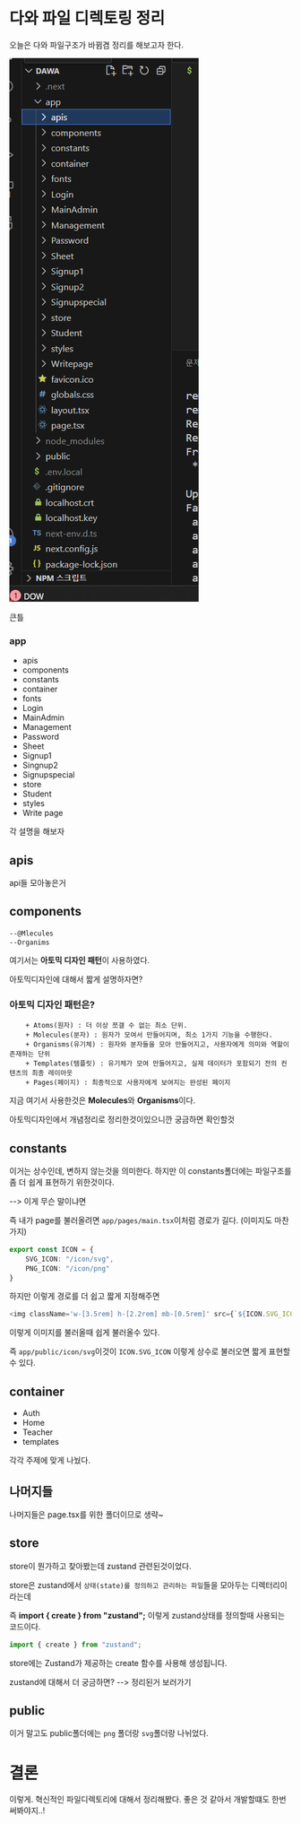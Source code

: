 # 다와 파일 디렉토링 정리

오늘은 다와 파일구조가 바뀜겸 정리를 해보고자 한다.

![alt text](image.png)

큰틀

### app

+ apis
+ components
+ constants
+ container
+ fonts
+ Login
+ MainAdmin
+ Management
+ Password
+ Sheet
+ Signup1
+ Singnup2
+ Signupspecial
+ store
+ Student
+ styles
+ Write page

각 설명을 해보자

## apis
api들 모아놓은거 
## components
    --@Mlecules
    --Organims

여기서는 **아토믹 디자인  패턴**이 사용하였다. 

아토믹디자인에 대해서 짧게 설명하자면? 

### 아토믹 디자인 패턴은? 

        + Atoms(원자) : 더 이상 쪼갤 수 없는 최소 단위.
        + Molecules(분자) : 원자가 모여서 만들어지며, 최소 1가지 기능을 수행한다.
        + Organisms(유기체) : 원자와 분자들을 모아 만들어지고, 사용자에게 의미와 역할이 존재하는 단위
        + Templates(템플릿) : 유기체가 모여 만들어지고, 실제 데이터가 포함되기 전의 컨텐츠의 최종 레이아웃
        + Pages(페이지) : 최종적으로 사용자에게 보여지는 완성된 페이지

지금 여기서 사용한것은 **Molecules**와 **Organisms**이다.

아토믹디자인에서 개념정리로 정리한것이있으니깐 궁금하면 확인할것 

## constants 
이거는 상수인데, 변하지 않는것을 의미한다. 
하지만 이 constants폴더에는 파일구조를 좀 더 쉽게 표현하기 위한것이다.

--> 이게 무슨 말이냐면 

즉 내가 page를 불러올려면 `app/pages/main.tsx`이처럼 경로가 길다. (이미지도 마찬가지)

```ts
export const ICON = {
    SVG_ICON: "/icon/svg",
    PNG_ICON: "/icon/png"
}
```

하지만 이렇게 경로를 더 쉽고 짧게 지정해주면 

```ts
<img className='w-[3.5rem] h-[2.2rem] mb-[0.5rem]' src={`${ICON.SVG_ICON}/Logo.svg`} />
```

이렇게 이미지를 불러올때 쉽게 불러올수 있다. 

즉 `app/public/icon/svg`이것이 `ICON.SVG_ICON` 이렇게 상수로 불러오면 짧게 표현할수 있다.

## container

+ Auth
+  Home
+ Teacher
+ templates

각각 주제에 맞게 나눴다.

## 나머지들 
나머지들은 page.tsx를 위한 폴더이므로 생략~

## store

store이 뭔가하고 찾아봤는데 zustand 관련된것이었다.

store은 zustand에서 `상태(state)를 정의하고 관리하는 파일`들을 모아두는 디렉터리이라는데 

즉 **import { create } from "zustand";** 이렇게 zustand상태를 정의할때 사용되는 코드이다. 


```ts
import { create } from "zustand";
```

store에는  Zustand가 제공하는 create 함수를 사용해 생성됩니다.

zustand에 대해서 더 궁금하면?  --> 정리된거 보러가기


## public

이거 말고도 public폴더에는 `png` 폴더랑 `svg`폴더랑 나뉘었다.


# 결론

이렇게. 혁신적인 파일디렉토리에 대해서 정리해봤다. 좋은 것 같아서 개발할떄도 한번 써봐야지..!
